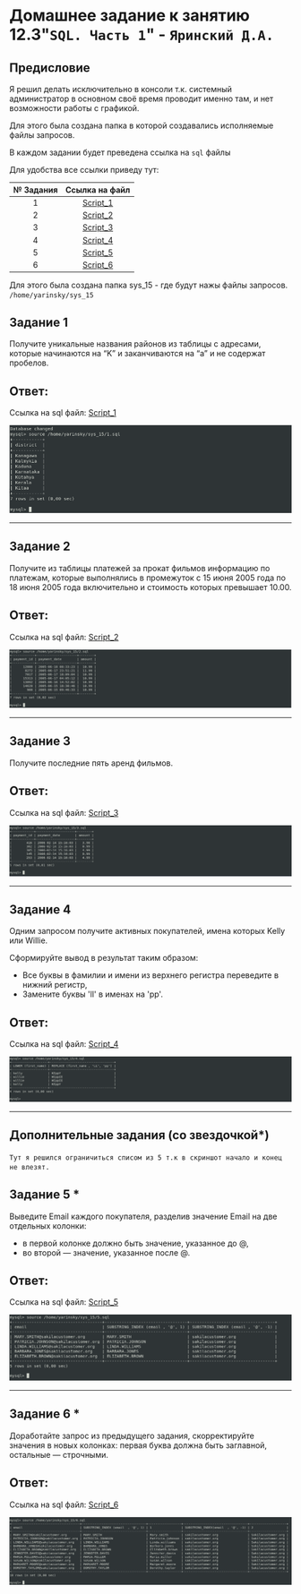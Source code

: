 # Домашнее задание к занятию 12.3"`SQL. Часть 1`" - `Яринский Д.А.`

## Предисловие 

Я решил делать исключительно в консоли т.к. системный администратор в основном своё время проводит именно там, и нет возможности работы с графикой.

Для этого была создана папка в которой создавались исполняемые файлы запросов.

В каждом задании будет преведена ссылка на `sql` файлы

Для удобства все ссылки приведу тут:

| № Задания   | Ссылка на файл           | 
|:-----------:|:------------------------:|
| 1           | [Script_1](script/1.sql) |
| 2           | [Script_2](script/2.sql) |
| 3           | [Script_3](script/3.sql) |
| 4           | [Script_4](script/4.sql) |
| 5           | [Script_5](script/5.sql) |
| 6           | [Script_6](script/6.sql) |

Для этого была создана папка sys_15 - где будут нажы файлы запросов.
`/home/yarinsky/sys_15`


## Задание 1

Получите уникальные названия районов из таблицы с адресами, которые начинаются на “K” и заканчиваются на “a” и не содержат пробелов.

## Ответ:

Ссылка на sql файл: [Script_1](script/1.sql)

![](img/1.png)

---

## Задание 2

Получите из таблицы платежей за прокат фильмов информацию по платежам, которые выполнялись в промежуток с 15 июня 2005 года по 18 июня 2005 года включительно и стоимость которых превышает 10.00.

## Ответ:

Ссылка на sql файл: [Script_2](script/2.sql)

![](img/2.png)



---

## Задание 3

Получите последние пять аренд фильмов.

## Ответ:

Ссылка на sql файл: [Script_3](script/3.sql)

![](img/3.png)

---

## Задание 4

Одним запросом получите активных покупателей, имена которых Kelly или Willie.

Сформируйте вывод в результат таким образом:

- Все буквы в фамилии и имени из верхнего регистра переведите в нижний регистр,
- Замените буквы 'll' в именах на 'pp'.

## Ответ:

Ссылка на sql файл: [Script_4](script/4.sql)

![](img/4.png)

---
## Дополнительные задания (со звездочкой*)

`Тут я решился ограничиться списом из 5 т.к в скриншот начало и конец не влезят.`

## Задание 5 *

Выведите Email каждого покупателя, разделив значение Email на две отдельных колонки: 
- в первой колонке должно быть значение, указанное до @, 
- во второй — значение, указанное после @.

## Ответ: 



Ссылка на sql файл: [Script_5](script/5.sql)

![](img/5.png)

---

## Задание 6 *

Доработайте запрос из предыдущего задания, скорректируйте значения в новых колонках: первая буква должна быть заглавной, остальные — строчными.

## Ответ: 

Ссылка на sql файл: [Script_6](script/6.sql)

![](img/6.png)
